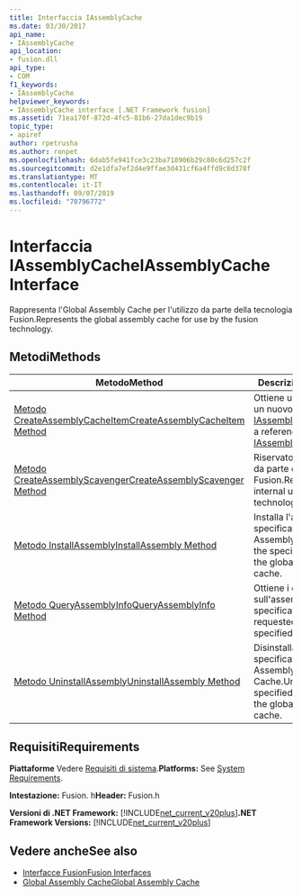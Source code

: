 ```yaml
---
title: Interfaccia IAssemblyCache
ms.date: 03/30/2017
api_name:
- IAssemblyCache
api_location:
- fusion.dll
api_type:
- COM
f1_keywords:
- IAssemblyCache
helpviewer_keywords:
- IAssemblyCache interface [.NET Framework fusion]
ms.assetid: 71ea170f-872d-4fc5-81b6-27da1dec9b19
topic_type:
- apiref
author: rpetrusha
ms.author: ronpet
ms.openlocfilehash: 6dab5fe941fce3c23ba718906b29c80c6d257c2f
ms.sourcegitcommit: d2e1dfa7ef2d4e9ffae3d431cf6a4ffd9c8d378f
ms.translationtype: MT
ms.contentlocale: it-IT
ms.lasthandoff: 09/07/2019
ms.locfileid: "70796772"
---
```

# <a name="iassemblycache-interface"></a><span data-ttu-id="3e0f0-102">Interfaccia IAssemblyCache</span><span class="sxs-lookup"><span data-stu-id="3e0f0-102">IAssemblyCache Interface</span></span>
<span data-ttu-id="3e0f0-103">Rappresenta l'Global Assembly Cache per l'utilizzo da parte della tecnologia Fusion.</span><span class="sxs-lookup"><span data-stu-id="3e0f0-103">Represents the global assembly cache for use by the fusion technology.</span></span>  
  
## <a name="methods"></a><span data-ttu-id="3e0f0-104">Metodi</span><span class="sxs-lookup"><span data-stu-id="3e0f0-104">Methods</span></span>  
  
|<span data-ttu-id="3e0f0-105">Metodo</span><span class="sxs-lookup"><span data-stu-id="3e0f0-105">Method</span></span>|<span data-ttu-id="3e0f0-106">Descrizione</span><span class="sxs-lookup"><span data-stu-id="3e0f0-106">Description</span></span>|  
|------------|-----------------|  
|[<span data-ttu-id="3e0f0-107">Metodo CreateAssemblyCacheItem</span><span class="sxs-lookup"><span data-stu-id="3e0f0-107">CreateAssemblyCacheItem Method</span></span>](iassemblycache-createassemblycacheitem-method.md)|<span data-ttu-id="3e0f0-108">Ottiene un riferimento a un nuovo [IAssemblyCacheItem](iassemblycacheitem-interface.md).</span><span class="sxs-lookup"><span data-stu-id="3e0f0-108">Gets a reference to a new [IAssemblyCacheItem](iassemblycacheitem-interface.md).</span></span>|  
|[<span data-ttu-id="3e0f0-109">Metodo CreateAssemblyScavenger</span><span class="sxs-lookup"><span data-stu-id="3e0f0-109">CreateAssemblyScavenger Method</span></span>](iassemblycache-createassemblyscavenger-method.md)|<span data-ttu-id="3e0f0-110">Riservato per uso interno da parte della tecnologia Fusion.</span><span class="sxs-lookup"><span data-stu-id="3e0f0-110">Reserved for internal use by the fusion technology.</span></span>|  
|[<span data-ttu-id="3e0f0-111">Metodo InstallAssembly</span><span class="sxs-lookup"><span data-stu-id="3e0f0-111">InstallAssembly Method</span></span>](iassemblycache-installassembly-method.md)|<span data-ttu-id="3e0f0-112">Installa l'assembly specificato nel Global Assembly Cache.</span><span class="sxs-lookup"><span data-stu-id="3e0f0-112">Installs the specified assembly in the global assembly cache.</span></span>|  
|[<span data-ttu-id="3e0f0-113">Metodo QueryAssemblyInfo</span><span class="sxs-lookup"><span data-stu-id="3e0f0-113">QueryAssemblyInfo Method</span></span>](iassemblycache-queryassemblyinfo-method.md)|<span data-ttu-id="3e0f0-114">Ottiene i dati richiesti sull'assembly specificato.</span><span class="sxs-lookup"><span data-stu-id="3e0f0-114">Gets the requested data about the specified assembly.</span></span>|  
|[<span data-ttu-id="3e0f0-115">Metodo UninstallAssembly</span><span class="sxs-lookup"><span data-stu-id="3e0f0-115">UninstallAssembly Method</span></span>](iassemblycache-uninstallassembly-method.md)|<span data-ttu-id="3e0f0-116">Disinstalla l'assembly specificato dal Global Assembly Cache.</span><span class="sxs-lookup"><span data-stu-id="3e0f0-116">Uninstalls the specified assembly from the global assembly cache.</span></span>|  
  
## <a name="requirements"></a><span data-ttu-id="3e0f0-117">Requisiti</span><span class="sxs-lookup"><span data-stu-id="3e0f0-117">Requirements</span></span>  
 <span data-ttu-id="3e0f0-118">**Piattaforme** Vedere [Requisiti di sistema](../../get-started/system-requirements.md).</span><span class="sxs-lookup"><span data-stu-id="3e0f0-118">**Platforms:** See [System Requirements](../../get-started/system-requirements.md).</span></span>  
  
 <span data-ttu-id="3e0f0-119">**Intestazione:** Fusion. h</span><span class="sxs-lookup"><span data-stu-id="3e0f0-119">**Header:** Fusion.h</span></span>  
  
 <span data-ttu-id="3e0f0-120">**Versioni di .NET Framework:** [!INCLUDE[net_current_v20plus](../../../../includes/net-current-v20plus-md.md)]</span><span class="sxs-lookup"><span data-stu-id="3e0f0-120">**.NET Framework Versions:** [!INCLUDE[net_current_v20plus](../../../../includes/net-current-v20plus-md.md)]</span></span>  
  
## <a name="see-also"></a><span data-ttu-id="3e0f0-121">Vedere anche</span><span class="sxs-lookup"><span data-stu-id="3e0f0-121">See also</span></span>

- [<span data-ttu-id="3e0f0-122">Interfacce Fusion</span><span class="sxs-lookup"><span data-stu-id="3e0f0-122">Fusion Interfaces</span></span>](fusion-interfaces.md)
- [<span data-ttu-id="3e0f0-123">Global Assembly Cache</span><span class="sxs-lookup"><span data-stu-id="3e0f0-123">Global Assembly Cache</span></span>](../../app-domains/gac.md)
